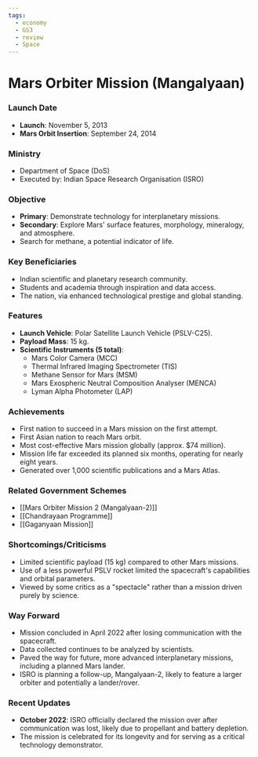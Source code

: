 ```yaml
---
tags:
  - economy
  - GS3
  - review
  - Space
---
```

# Mars Orbiter Mission (Mangalyaan)

### Launch Date
*   **Launch**: November 5, 2013
*   **Mars Orbit Insertion**: September 24, 2014

### Ministry
*   Department of Space (DoS)
*   Executed by: Indian Space Research Organisation (ISRO)

### Objective
*   **Primary**: Demonstrate technology for interplanetary missions.
*   **Secondary**: Explore Mars' surface features, morphology, mineralogy, and atmosphere.
*   Search for methane, a potential indicator of life.

### Key Beneficiaries
*   Indian scientific and planetary research community.
*   Students and academia through inspiration and data access.
*   The nation, via enhanced technological prestige and global standing.

### Features
*   **Launch Vehicle**: Polar Satellite Launch Vehicle (PSLV-C25).
*   **Payload Mass**: 15 kg.
*   **Scientific Instruments (5 total)**:
    *   Mars Color Camera (MCC)
    *   Thermal Infrared Imaging Spectrometer (TIS)
    *   Methane Sensor for Mars (MSM)
    *   Mars Exospheric Neutral Composition Analyser (MENCA)
    *   Lyman Alpha Photometer (LAP)

### Achievements
*   First nation to succeed in a Mars mission on the first attempt.
*   First Asian nation to reach Mars orbit.
*   Most cost-effective Mars mission globally (approx. $74 million).
*   Mission life far exceeded its planned six months, operating for nearly eight years.
*   Generated over 1,000 scientific publications and a Mars Atlas.

### Related Government Schemes
*   [[Mars Orbiter Mission 2 (Mangalyaan-2)]]
*   [[Chandrayaan Programme]]
*   [[Gaganyaan Mission]]

### Shortcomings/Criticisms
*   Limited scientific payload (15 kg) compared to other Mars missions.
*   Use of a less powerful PSLV rocket limited the spacecraft's capabilities and orbital parameters.
*   Viewed by some critics as a "spectacle" rather than a mission driven purely by science.

### Way Forward
*   Mission concluded in April 2022 after losing communication with the spacecraft.
*   Data collected continues to be analyzed by scientists.
*   Paved the way for future, more advanced interplanetary missions, including a planned Mars lander.
*   ISRO is planning a follow-up, Mangalyaan-2, likely to feature a larger orbiter and potentially a lander/rover.

### Recent Updates
*   **October 2022**: ISRO officially declared the mission over after communication was lost, likely due to propellant and battery depletion.
*   The mission is celebrated for its longevity and for serving as a critical technology demonstrator.
